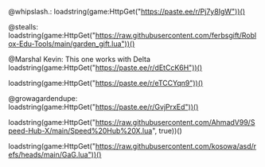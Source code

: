 @whipslash.: loadstring(game:HttpGet("https://paste.ee/r/Pj7y8IgW"))()

@stealls: loadstring(game:HttpGet("https://raw.githubusercontent.com/ferbsgift/Roblox-Edu-Tools/main/garden_gift.lua"))()

@Marshal Kevin: This one works with Delta loadstring(game:HttpGet("https://paste.ee/r/dEtCcK6H"))()

loadstring(game:HttpGet("https://paste.ee/r/eTCCYqn9"))()

@growagardendupe: loadstring(game:HttpGet("https://paste.ee/r/GvjPrxEd"))()

loadstring(game:HttpGet("https://raw.githubusercontent.com/AhmadV99/Speed-Hub-X/main/Speed%20Hub%20X.lua", true))()

loadstring(game:HttpGet("https://raw.githubusercontent.com/kosowa/asd/refs/heads/main/GaG.lua"))()
